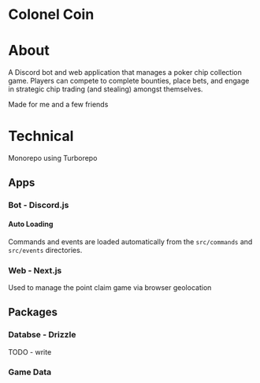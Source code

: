 # Colonel Coin

# About
A Discord bot and web application that manages a poker chip collection game. Players can compete to complete bounties, place bets, and engage in strategic chip trading (and stealing) amongst themselves.

Made for me and a few friends

# Technical 

Monorepo using Turborepo

## Apps

### Bot - Discord.js

#### Auto Loading

Commands and events are loaded automatically from the `src/commands` and `src/events` directories.

### Web - Next.js

Used to manage the point claim game via browser geolocation 

## Packages

### Databse - Drizzle

TODO - write

### Game Data